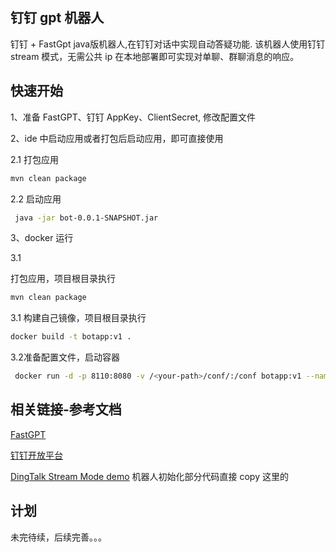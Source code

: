 ## 钉钉 gpt 机器人

钉钉 + FastGpt java版机器人,在钉钉对话中实现自动答疑功能.
该机器人使用钉钉 stream 模式，无需公共 ip 在本地部署即可实现对单聊、群聊消息的响应。

## 快速开始

1、准备 FastGPT、钉钉 AppKey、ClientSecret, 修改配置文件

2、ide 中启动应用或者打包后启动应用，即可直接使用

2.1 打包应用

```bash
mvn clean package
```
2.2 启动应用

```bash
 java -jar bot-0.0.1-SNAPSHOT.jar
```

3、docker 运行

3.1

打包应用，项目根目录执行

```bash
mvn clean package
```

3.1 构建自己镜像，项目根目录执行

```bash
docker build -t botapp:v1 .
```
3.2准备配置文件，启动容器

```bash
 docker run -d -p 8110:8080 -v /<your-path>/conf/:/conf botapp:v1 --name bot
```

## 相关链接-参考文档

[FastGPT](https://github.com/labring/FastGPT)

[钉钉开放平台](https://open.dingtalk.com/document/orgapp/dingtalk-chatbot-for-one-on-one-query)

[DingTalk Stream Mode demo](https://github.com/open-dingtalk/dingtalk-stream-sdk-java-quick-start) 机器人初始化部分代码直接 copy 这里的

## 计划

未完待续，后续完善。。。
